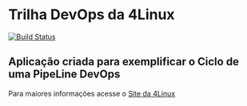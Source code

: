 # Trilha DevOps da 4Linux

<!-- Altere a Flag abaixo com sua URL do Travis -->
[![Build Status](https://travis-ci.org/viniciusconsig/DevOpsLab-HelloWorld.svg?branch=master)](https://travis-ci.org/viniciusconsig/DevOpsLab-HelloWorld)

## Aplicação criada para exemplificar o Ciclo de uma PipeLine DevOps


Para maiores informações acesse o [Site da 4Linux](https://www.4linux.com.br/cursos/devops)
